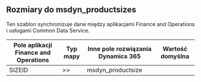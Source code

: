 ## <a name="sizes-to-msdyn_productsizes"></a>Rozmiary do msdyn_productsizes

Ten szablon synchronizuje dane między aplikacjami Finance and Operations i usługami Common Data Service.

Pole aplikacji Finance and Operations | Typ mapy | Inne pole rozwiązania Dynamics 365 | Wartość domyślna
---|---|---|---
SIZEID | >> | msdyn_productsize | 
